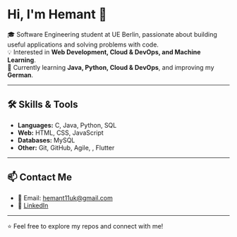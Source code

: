 # Hi, I'm Hemant 👋  

🎓 Software Engineering student at UE Berlin, passionate about building useful applications and solving problems with code.  
💡 Interested in **Web Development, Cloud & DevOps, and Machine Learning**.  
🌱 Currently learning **Java, Python, Cloud & DevOps**, and improving my **German**.  

---

## 🛠️ Skills & Tools  
- **Languages:** C, Java, Python, SQL  
- **Web:** HTML, CSS, JavaScript  
- **Databases:** MySQL  
- **Other:** Git, GitHub, Agile, , Flutter  

---

## 📫 Contact Me  
- 📧 Email: hemant11uk@gmail.com  
- 💼 [LinkedIn](www.linkedin.com/in/hemant-kumar7) 

---

⭐️ Feel free to explore my repos and connect with me!
